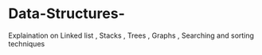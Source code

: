 # Data-Structures-
Explaination on Linked list , Stacks , Trees , Graphs , Searching and sorting techniques 
